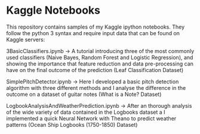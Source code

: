 # Kaggle Notebooks

This repository contains samples of my Kaggle ipython notebooks. They follow the python 3 syntax and require input data that can be found on Kaggle servers:

3BasicClassifiers.ipynb ->  A tutorial introducing three of the most commonly used classifiers (Naive Bayes, Random Forest and Logistic Regression), and showing the importance that feature reduction and data pre-processing can have on the final outcome of the prediction (Leaf Classification Dataset)

SimplePitchDetector.ipynb -> Here I developed a basic pitch detection algorithm with three different methods and I analyse the difference in the outcome on a dataset of guitar notes (What is a Note? Dataset)

LogbookAnalysisAndWeatherPrediction.ipynb ->  After an thorough analysis of the wide variety of data contained in the Logbooks dataset a I implemented a quick Neural Network with Theano to predict weather patterns (Ocean Ship Logbooks (1750-1850) Dataset)
